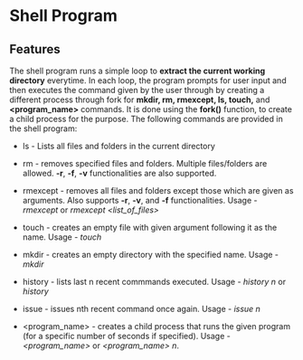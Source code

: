 # Shell Program
## Features
The shell program runs a simple loop to **extract the current working directory** everytime. In each loop, the program prompts for user input and then executes the command given by the user through by creating a different process through fork for **mkdir, rm, rmexcept, ls, touch,** and **<program_name>** commands. It is done using the **fork()** function, to create a child process for the purpose.
The following commands are provided in the shell program:
* ls - Lists all files and folders in the current directory

* rm - removes specified files and folders. Multiple files/folders are allowed. **-r**, **-f**, **-v** functionalities are also supported.

* rmexcept - removes all files and folders except those which are given as arguments. Also supports **-r**, **-v**, and **-f** 
functionalities. Usage - *rmexcept* or *rmexcept <list_of_files>*

* touch - creates an empty file with given argument following it as the name. Usage - *touch <name>*

* mkdir - creates an empty directory with the specified name. Usage - *mkdir <name>*

* history - lists last n recent commmands executed. Usage - *history n* or *history*

* issue - issues nth recent command once again. Usage - *issue n*

* <program_name> - creates a child process that runs the given program (for a specific number of seconds if specified). Usage - *<program_name>* or *<program_name> n*.
